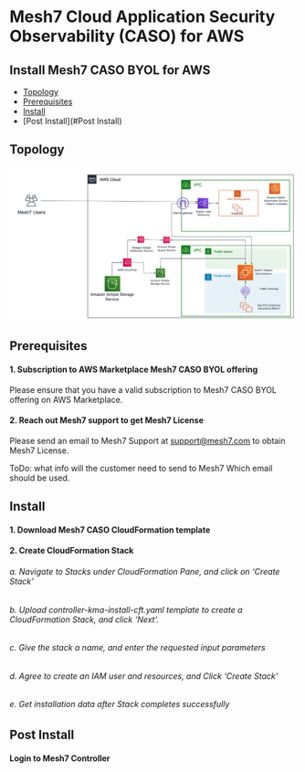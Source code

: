 # Mesh7 Cloud Application Security Observability (CASO) for AWS

## Install Mesh7 CASO BYOL for AWS
- [Topology](#Topology)
- [Prerequisites](#Prerequisites)
- [Install](#Install)
- [Post Install](#Post Install)

## Topology
![Topology](documentation/images/topology.png)

## Prerequisites
#### 1. Subscription to AWS Marketplace Mesh7 CASO BYOL offering
Please ensure that you have a valid subscription to Mesh7 CASO BYOL offering on AWS Marketplace.

#### 2. Reach out Mesh7 support to get Mesh7 License
Please send an email to Mesh7 Support at support@mesh7.com to obtain Mesh7 License.

ToDo: what info will the customer need to send to Mesh7
      Which email should be used.

## Install

#### 1. Download Mesh7 CASO CloudFormation template

#### 2. Create CloudFormation Stack

######   a. Navigate to Stacks under CloudFormation Pane, and click on ‘Create Stack’

######   b. Upload controller-kma-install-cft.yaml template to create a CloudFormation Stack, and click ‘Next’.

######   c. Give the stack a name, and enter the requested input parameters

######   d. Agree to create an IAM user and resources, and Click ‘Create Stack’

######   e. Get installation data after Stack completes successfully

## Post Install

#### Login to Mesh7 Controller

